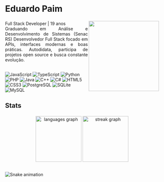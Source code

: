 <br>
<h1 align="left">Eduardo Paim</h1>

###

<img align="right" height="230" src="https://images.steamusercontent.com/ugc/1920240577473879513/E78D69340BF22AE35D74395C361288ABEB4187A8/?imw=5000&imh=5000&ima=fit&impolicy=Letterbox&imcolor=%23000000&letterbox=false"  />

###

<p align="justify">
Full Stack Developer | 19 anos <br>
Graduando em Análise e Desenvolvimento de Sistemas (Senac RS)
Desenvolvedor Full Stack focado em APIs, interfaces modernas e boas práticas. Autodidata, participa de projetos open source e busca constante evolução.<br><br>

<!-- Badges de linguagens -->
<p align="left" style="margin-top: 12px;">
  <img src="https://img.shields.io/badge/JavaScript-0C1015?style=for-the-badge&logo=javascript&logoColor=F7E018" alt="JavaScript"/>
  <img src="https://img.shields.io/badge/TypeScript-0C1015?style=for-the-badge&logo=typescript&logoColor=3178C6" alt="TypeScript"/>
  <img src="https://img.shields.io/badge/Python-0C1015?style=for-the-badge&logo=python&logoColor=3776AB" alt="Python"/>
  <img src="https://img.shields.io/badge/PHP-0C1015?style=for-the-badge&logo=php&logoColor=777BB4" alt="PHP"/>
  <img src="https://img.shields.io/badge/Java-0C1015?style=for-the-badge&logo=java&logoColor=EA2D2E" alt="Java"/>
  <img src="https://img.shields.io/badge/C++-0C1015?style=for-the-badge&logo=c%2b%2b&logoColor=00599C" alt="C++"/>
  <img src="https://img.shields.io/badge/C%23-0C1015?style=for-the-badge&logo=c-sharp&logoColor=9B4F96" alt="C#"/>
  <img src="https://img.shields.io/badge/HTML5-0C1015?style=for-the-badge&logo=html5&logoColor=E34C26" alt="HTML5"/>
  <img src="https://img.shields.io/badge/CSS3-0C1015?style=for-the-badge&logo=css3&logoColor=1572B6" alt="CSS3"/>
  <img src="https://img.shields.io/badge/PostgreSQL-0C1015?style=for-the-badge&logo=postgresql&logoColor=336791" alt="PostgreSQL"/>
  <img src="https://img.shields.io/badge/SQLite-0C1015?style=for-the-badge&logo=sqlite&logoColor=003B57" alt="SQLite"/>
  <img src="https://img.shields.io/badge/MySQL-0C1015?style=for-the-badge&logo=mysql&logoColor=00758F" alt="MySQL"/>
</p>

###

<h2 align="left">Stats</h2>

###

<div align="center">
  <img src="https://github-readme-stats.vercel.app/api/top-langs?username=Edu-2de&locale=en&hide_title=false&layout=compact&card_width=320&langs_count=6&theme=gotham&hide_border=false&order=2" height="150" alt="languages graph"  />
  <img src="https://streak-stats.demolab.com?user=Edu-2de&locale=en&mode=daily&theme=gotham&hide_border=false&border_radius=10&order=3" height="150" alt="streak graph"  />
</div>


<h2 align="left"></h2>

###

<img src="https://raw.githubusercontent.com/Edu-2de/Edu-2de/output/snake.svg" alt="Snake animation" />

###

